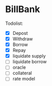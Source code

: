 # BillBank

Todolist:

- [x] Depost
- [x] Withdraw
- [x] Borrow
- [x] Repay
- [x] liquidate supply
- [ ] liquidate borrow
- [ ] oracle
- [ ] collateral
- [ ] rate model